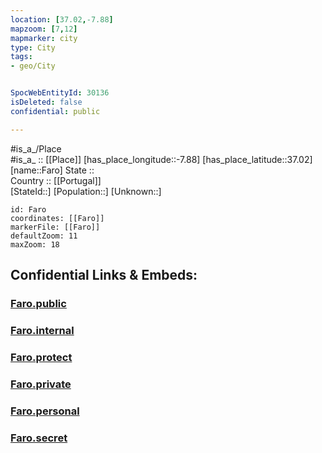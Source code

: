 ```yaml
---
location: [37.02,-7.88] 
mapzoom: [7,12] 
mapmarker: city 
type: City
tags:
- geo/City


SpocWebEntityId: 30136
isDeleted: false
confidential: public

---
```

#is_a_/Place  
#is_a_ :: [[Place]] 
[has_place_longitude::-7.88] 
[has_place_latitude::37.02] 
[name::Faro] 
State ::  
Country :: [[Portugal]]  
[StateId::] 
[Population::] 
[Unknown::] 


```leaflet
id: Faro
coordinates: [[Faro]] 
markerFile: [[Faro]] 
defaultZoom: 11 
maxZoom: 18
```


## Confidential Links & Embeds: 

### [Faro.public](/_public/\Earth\Continent\Europe\Europe~South\Portugal\Districts~Portugal\Faro\CityFaro.public.md) 

### [Faro.internal](/_internal/\Earth\Continent\Europe\Europe~South\Portugal\Districts~Portugal\Faro\CityFaro.internal.md) 

### [Faro.protect](/_protect/\Earth\Continent\Europe\Europe~South\Portugal\Districts~Portugal\Faro\CityFaro.protect.md) 

### [Faro.private](/_private/\Earth\Continent\Europe\Europe~South\Portugal\Districts~Portugal\Faro\CityFaro.private.md) 

### [Faro.personal](/_personal/\Earth\Continent\Europe\Europe~South\Portugal\Districts~Portugal\Faro\CityFaro.personal.md) 

### [Faro.secret](/_secret/\Earth\Continent\Europe\Europe~South\Portugal\Districts~Portugal\Faro\CityFaro.secret.md)

